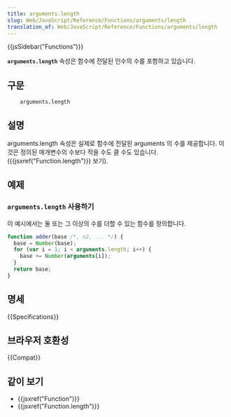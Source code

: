 ```yaml
---
title: arguments.length
slug: Web/JavaScript/Reference/Functions/arguments/length
translation_of: Web/JavaScript/Reference/Functions/arguments/length
---
```


{{jsSidebar("Functions")}}

**`arguments.length`** 속성은 함수에 전달된 인수의 수를 포함하고 있습니다.

## 구문

```
    arguments.length
```

## 설명

arguments.length 속성은 실제로 함수에 전달된 arguments 의 수를 제공합니다. 이것은 정의된 매개변수의 수보다 작을 수도 클 수도 있습니다. ({{jsxref("Function.length")}} 보기).

## 예제

### `arguments.length` 사용하기

이 예시에서는 둘 또는 그 이상의 수를 더할 수 있는 함수를 정의합니다.

```js
function adder(base /*, n2, ... */) {
  base = Number(base);
  for (var i = 1; i < arguments.length; i++) {
    base += Number(arguments[i]);
  }
  return base;
}
```

## 명세

{{Specifications}}

## 브라우저 호환성

{{Compat}}

## 같이 보기

- {{jsxref("Function")}}
- {{jsxref("Function.length")}}
